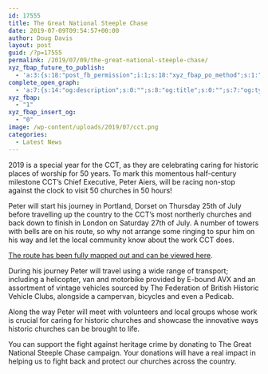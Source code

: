 ```yaml
---
id: 17555
title: The Great National Steeple Chase
date: 2019-07-09T09:54:57+00:00
author: Doug Davis
layout: post
guid: /?p=17555
permalink: /2019/07/09/the-great-national-steeple-chase/
xyz_fbap_future_to_publish:
  - 'a:3:{s:18:"post_fb_permission";i:1;s:18:"xyz_fbap_po_method";s:1:"2";s:16:"xyz_fbap_message";s:62:"News item added to the CCCBR website: {POST_TITLE} {PERMALINK}";}'
complete_open_graph:
  - 'a:7:{s:14:"og:description";s:0:"";s:8:"og:title";s:0:"";s:7:"og:type";s:0:"";s:12:"twitter:card";s:7:"summary";s:15:"twitter:creator";s:0:"";s:19:"twitter:description";s:0:"";s:8:"og:image";s:5:"17558";}'
xyz_fbap:
  - "1"
xyz_fbap_insert_og:
  - "0"
image: /wp-content/uploads/2019/07/cct.png
categories:
  - Latest News
---
```

2019 is a special year for the CCT, as they are celebrating caring for historic places of worship for 50 years. To mark this momentous half-century milestone CCT’s Chief Executive, Peter Aiers, will be racing non-stop against the clock to visit 50 churches in 50 hours!

Peter will start his journey in Portland, Dorset on Thursday 25th of July before travelling up the country to the CCT’s most northerly churches and back down to finish in London on Saturday 27th of July. A number of towers with bells are on his route, so why not arrange some ringing to spur him on his way and let the local community know about the work CCT does.

<a href="https://www.visitchurches.org.uk/steeple-chase.html" target="_blank" rel="noopener noreferrer">The route has been fully mapped out and can be viewed here</a>.

During his journey Peter will travel using a wide range of transport; including a helicopter, van and motorbike provided by E-bound AVX and an assortment of vintage vehicles sourced by The Federation of British Historic Vehicle Clubs, alongside a campervan, bicycles and even a Pedicab.

Along the way Peter will meet with volunteers and local groups whose work is crucial for caring for historic churches and showcase the innovative ways historic churches can be brought to life.

You can support the fight against heritage crime by donating to The Great National Steeple Chase campaign. Your donations will have a real impact in helping us to fight back and protect our churches across the country.
